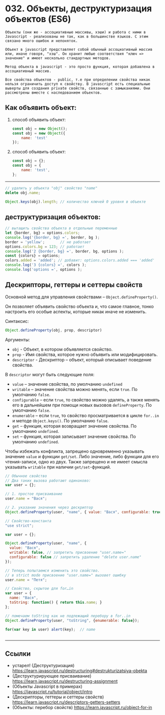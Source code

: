 # 032. Объекты, деструктуризация объектов (ES6)

	Объекты (они же - ассоциативные массивы, хэши) и работа с ними в Javascript - реализованы не так, как в большинстве языков. С этим связано много ошибок и непоняток.

	Объект в javascript представляет собой обычный ассоциативный массив или, иначе говоря, "хэш". Он хранит любые соответствия "ключ => значение" и имеет несколько стандартных методов.

	Метод объекта в javascript - это просто функция, которая добавлена в ассоциативный массив.

	Все свойства объектов - public, т.е при определении свойства никак нельзя ограничить доступ к свойству. В javascript есть специальные выверты для создания private свойств, связанные с замыканиями. Они рассмотрены вместе с наследованием объектов.

## Как объявить объект:

1. способ объявить объект:
	```javascript
	const obj = new Object();
	const obj = new Object({
		name: 'test'
	});
	```
1. способ объявить объект:
	```javascript
	const obj = {};
	const obj = {
		name: 'test',
	};
	```
---

```javascript
// удалить у объекта "obj" свойство "name"
delete obj.name;
```

```javascript
Object.keys(obj).length; // количество ключей 0 уровня в объекте
```

## деструктуризация объектов:
```javascript
// вытащить свойства объекта в отдельные переменные
let {border, bg} = options.colors;
console.log('{border, bg} =', border, bg );
border = 'yellow';       // не работает
options.colors.bg = 123; // работает
console.log('2 {border, bg} =', border, bg, options );
const {colors} = options;
colors.added = 'added'; // добавит: options.colors.added === 'added'
console.log('3 {colors} =', colors );
console.log('options =', options );
```

## Дескрипторы, геттеры и сеттеры свойств

Основной метод для управления свойствами – `Object.defineProperty()`.

Он позволяет объявить свойство объекта и, что самое главное, тонко настроить его особые аспекты, которые никак иначе не изменить.

Синтаксис:
```javascript
Object.defineProperty(obj, prop, descriptor)
```
Аргументы:
- `obj` - Объект, в котором объявляется свойство.
- `prop` - Имя свойства, которое нужно объявить или модифицировать.
- `descriptor` - Дескриптор – объект, который описывает поведение свойства.

В `descriptor` могут быть следующие поля:
- `value` – значение свойства, по умолчанию `undefined`
-	`writable` – значение свойства можно менять, если `true`. По умолчанию `false`.
- `configurable` – если `true`, то свойство можно удалять, а также менять его в дальнейшем при помощи новых вызовов `defineProperty`. По умолчанию `false`.
- `enumerable` – если `true`, то свойство просматривается в цикле `for..in` и методе `Object.keys()`. По умолчанию `false`.
- `get` – функция, которая возвращает значение свойства. По умолчанию `undefined`.
- `set` – функция, которая записывает значение свойства. По умолчанию `undefined`.

Чтобы избежать конфликта, запрещено одновременно указывать значение `value` и функции `get/set`. Либо значение, либо функции для его чтения-записи, одно из двух. Также запрещено и не имеет смысла указывать `writable` при наличии `get/set`-функций.

```javascript
// Обычное свойство
// Два таких вызова работают одинаково:
var user = {};

// 1. простое присваивание
user.name = "Вася";

// 2. указание значения через дескриптор
Object.defineProperty(user, "name", { value: "Вася", configurable: true, writable: true, enumerable: true });
```

```javascript
// Свойство-константа
"use strict";

var user = {};

Object.defineProperty(user, "name", {
  value: "Вася",
  writable: false, // запретить присвоение "user.name="
  configurable: false // запретить удаление "delete user.name"
});

// Теперь попытаемся изменить это свойство.
// в strict mode присвоение "user.name=" вызовет ошибку
user.name = "Петя";
```

```javascript
// Свойство, скрытое для for…in
var user = {
  name: "Вася",
  toString: function() { return this.name; }
};

// помечаем toString как не подлежащий перебору в for..in
Object.defineProperty(user, "toString", {enumerable: false});

for(var key in user) alert(key);  // name
```

```javascript
```

---
## Ссылки

- устарел! (Деструктуризация) <https://learn.javascript.ru/destructuring#destrukturizatsiya-obekta>
- (Деструктурирующее присваивание) <https://learn.javascript.ru/destructuring-assignment>
- (Объекты Javascript в примерах) <https://javascript.ru/tutorial/object/intro>
- (Дескрипторы, геттеры и сеттеры свойств) <https://learn.javascript.ru/descriptors-getters-setters>
- (Объекты: перебор свойств) <https://learn.javascript.ru/object-for-in>
